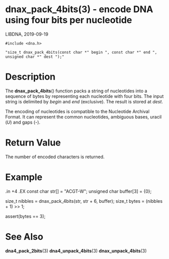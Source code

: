 # dnax_pack_4bits(3) - encode DNA using four bits per nucleotide

LIBDNA, 2019-09-19

    #include <dna.h>
    
    "size_t dnax_pack_4bits(const char *" begin ", const char *" end ", unsigned char *" dest ");"


# Description

The **dnax_pack_4bits**() function packs a string of nucleotides into a sequence of bytes by representing each nucleotide with four bits. The input string is delimited by _begin_ and _end_ (exclusive). The result is stored at _dest_.

The encoding of nucleotides is compatible to the Nucleotide Archival Format. It can represent the common nucleotides, ambiguous bases, uracil (_U_) and gaps (_-_).


# Return Value

The number of encoded characters is returned.


# Example

.in +4
.EX
const char str[] = "ACGT-W";
unsigned char buffer[3] = {0};

size_t nibbles = dnax_pack_4bits(str, str + 6, buffer);
size_t bytes = (nibbles + 1) &gt;&gt; 1;

assert(bytes == 3);


# See Also

**dna4_pack_2bits**(3)
**dna4_unpack_4bits**(3)
**dnax_unpack_4bits**(3)
